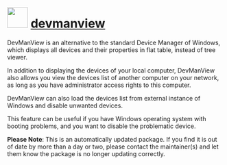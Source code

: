 # <img src="https://cdn.jsdelivr.net/gh/mkevenaar/chocolatey-packages@4738ff100a5877c872df119fa7062165c6a824c0/icons/devmanview.png" width="48" height="48"/> [devmanview](https://community.chocolatey.org/packages/devmanview)

DevManView is an alternative to the standard Device Manager of Windows, which displays all devices and their properties in flat table, instead of tree viewer.

In addition to displaying the devices of your local computer, DevManView also allows you view the devices list of another computer on your network, as long as you have administrator access rights to this computer.

DevManView can also load the devices list from external instance of Windows and disable unwanted devices.

This feature can be useful if you have Windows operating system with booting problems, and you want to disable the problematic device.

**Please Note**: This is an automatically updated package. If you find it is
out of date by more than a day or two, please contact the maintainer(s) and
let them know the package is no longer updating correctly.
